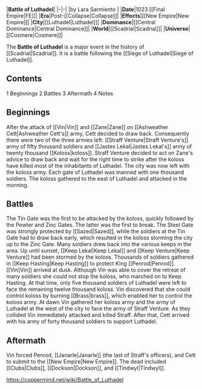 |**Battle of Luthadel**|
|-|-|
|by  Lara Sarmiento |
|**Date**|1023 [[Final Empire\|FE]]|
|**Era**|Post-[[Collapse\|Collapse]]|
|**Effects**|[[New Empire\|New Empire]]|
|**City**|[[Luthadel\|Luthadel]]|
|**Dominance**|[[Central Dominance\|Central Dominance]]|
|**World**|[[Scadrial\|Scadrial]]|
|**Universe**|[[Cosmere\|Cosmere]]|

The **Battle of Luthadel** is a major event in the history of [[Scadrial\|Scadrial]]. It is a battle following the [[Siege of Luthadel\|Siege of Luthadel]].

## Contents

1 Beginnings
2 Battles
3 Aftermath
4 Notes


## Beginnings
After the attack of [[Vin\|Vin]] and [[Zane\|Zane]] on [[Ashweather Cett\|Ashweather Cett's]] army, Cett decided to draw back. Consequently there were two of the three armies left: [[Straff Venture\|Straff Venture's]] army of fifty thousand soldiers and [[Jastes Lekal\|Jastes Lekal's]] army of twenty thousand [[Koloss\|koloss]].
Straff Venture decided to act on Zane's advice to draw back and wait for the right time to strike after the koloss have killed most of the inhabitants of Luthadel.
The city was now left with the koloss army. Each gate of Luthadel was manned with one thousand soldiers. The koloss gathered to the east of Luthadel and attacked in the morning.

## Battles
The Tin Gate was the first to be attacked by the koloss, quickly followed by the Pewter and Zinc Gates. The latter was the first to break. The Steel Gate was strongly protected by [[Sazed\|Sazed]], while the soldiers at the Tin Gate had to draw back early, which resulted in the koloss storming the city up to the Zinc Gate. Many soldiers drew back into the various keeps in the area. Up until sunset, [[Keep Lekal\|Keep Lekal]] and [[Keep Venture\|Keep Venture]] had been stormed by the koloss. Thousands of soldiers gathered in [[Keep Hasting\|Keep Hasting]] to protect King [[Penrod\|Penrod]]. [[Vin\|Vin]] arrived at dusk.
Although Vin was able to cover the retreat of many soldiers she could not stop the koloss, who marched on to Keep Hasting. At that time, only five thousand soldiers of Luthadel were left to face the remaining twelve thousand koloss. Vin discovered that she could control koloss by burning [[Brass\|brass]], which enabled her to control the koloss army.
At dawn Vin gathered her koloss army and the army of Luthadel at the west of the city to face the army of Straff Venture. As they collided Vin immediately attacked and killed Straff. After that, Cett arrived with his army of forty thousand soldiers to support Luthadel.

## Aftermath
Vin forced Penrod, [[Janarle\|Janarle]] (the last of Straff's officers), and Cett to submit to the [[New Empire\|New Empire]].
The dead included [[Clubs\|Clubs]], [[Dockson\|Dockson]], and [[Tindwyl\|Tindwyl]].



https://coppermind.net/wiki/Battle_of_Luthadel